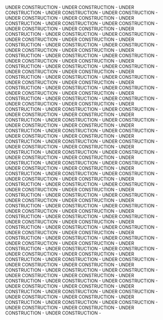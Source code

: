 UNDER CONSTRUCTION - UNDER CONSTRUCTION - UNDER CONSTRUCTION - UNDER CONSTRUCTION - UNDER CONSTRUCTION - UNDER CONSTRUCTION - 
UNDER CONSTRUCTION - UNDER CONSTRUCTION - UNDER CONSTRUCTION - UNDER CONSTRUCTION - UNDER CONSTRUCTION - UNDER CONSTRUCTION - 
UNDER CONSTRUCTION - UNDER CONSTRUCTION - UNDER CONSTRUCTION - UNDER CONSTRUCTION - UNDER CONSTRUCTION - UNDER CONSTRUCTION - 
UNDER CONSTRUCTION - UNDER CONSTRUCTION - UNDER CONSTRUCTION - UNDER CONSTRUCTION - UNDER CONSTRUCTION - UNDER CONSTRUCTION - 
UNDER CONSTRUCTION - UNDER CONSTRUCTION - UNDER CONSTRUCTION - UNDER CONSTRUCTION - UNDER CONSTRUCTION - UNDER CONSTRUCTION - 
UNDER CONSTRUCTION - UNDER CONSTRUCTION - UNDER CONSTRUCTION - UNDER CONSTRUCTION - UNDER CONSTRUCTION - UNDER CONSTRUCTION - 
UNDER CONSTRUCTION - UNDER CONSTRUCTION - UNDER CONSTRUCTION - UNDER CONSTRUCTION - UNDER CONSTRUCTION - UNDER CONSTRUCTION - 
UNDER CONSTRUCTION - UNDER CONSTRUCTION - UNDER CONSTRUCTION - UNDER CONSTRUCTION - UNDER CONSTRUCTION - UNDER CONSTRUCTION - 
UNDER CONSTRUCTION - UNDER CONSTRUCTION - UNDER CONSTRUCTION - UNDER CONSTRUCTION - UNDER CONSTRUCTION - UNDER CONSTRUCTION - 
UNDER CONSTRUCTION - UNDER CONSTRUCTION - UNDER CONSTRUCTION - UNDER CONSTRUCTION - UNDER CONSTRUCTION - UNDER CONSTRUCTION - 
UNDER CONSTRUCTION - UNDER CONSTRUCTION - UNDER CONSTRUCTION - UNDER CONSTRUCTION - UNDER CONSTRUCTION - UNDER CONSTRUCTION - 
UNDER CONSTRUCTION - UNDER CONSTRUCTION - UNDER CONSTRUCTION - UNDER CONSTRUCTION - UNDER CONSTRUCTION - UNDER CONSTRUCTION - 
UNDER CONSTRUCTION - UNDER CONSTRUCTION - UNDER CONSTRUCTION - UNDER CONSTRUCTION - UNDER CONSTRUCTION - UNDER CONSTRUCTION - 
UNDER CONSTRUCTION - UNDER CONSTRUCTION - UNDER CONSTRUCTION - UNDER CONSTRUCTION - UNDER CONSTRUCTION - UNDER CONSTRUCTION - 
UNDER CONSTRUCTION - UNDER CONSTRUCTION - UNDER CONSTRUCTION - UNDER CONSTRUCTION - UNDER CONSTRUCTION - UNDER CONSTRUCTION - 
UNDER CONSTRUCTION - UNDER CONSTRUCTION - UNDER CONSTRUCTION - UNDER CONSTRUCTION - UNDER CONSTRUCTION - UNDER CONSTRUCTION - 
UNDER CONSTRUCTION - UNDER CONSTRUCTION - UNDER CONSTRUCTION - UNDER CONSTRUCTION - UNDER CONSTRUCTION - UNDER CONSTRUCTION - 
UNDER CONSTRUCTION - UNDER CONSTRUCTION - UNDER CONSTRUCTION - UNDER CONSTRUCTION - UNDER CONSTRUCTION - UNDER CONSTRUCTION - 
UNDER CONSTRUCTION - UNDER CONSTRUCTION - UNDER CONSTRUCTION - UNDER CONSTRUCTION - UNDER CONSTRUCTION - UNDER CONSTRUCTION - 
UNDER CONSTRUCTION - UNDER CONSTRUCTION - UNDER CONSTRUCTION - UNDER CONSTRUCTION - UNDER CONSTRUCTION - UNDER CONSTRUCTION - 
UNDER CONSTRUCTION - UNDER CONSTRUCTION - UNDER CONSTRUCTION - UNDER CONSTRUCTION - UNDER CONSTRUCTION - UNDER CONSTRUCTION - 
UNDER CONSTRUCTION - UNDER CONSTRUCTION - UNDER CONSTRUCTION - UNDER CONSTRUCTION - UNDER CONSTRUCTION - UNDER CONSTRUCTION - 
UNDER CONSTRUCTION - UNDER CONSTRUCTION - UNDER CONSTRUCTION - UNDER CONSTRUCTION - UNDER CONSTRUCTION - UNDER CONSTRUCTION - 
UNDER CONSTRUCTION - UNDER CONSTRUCTION - UNDER CONSTRUCTION - UNDER CONSTRUCTION - UNDER CONSTRUCTION - UNDER CONSTRUCTION - 
